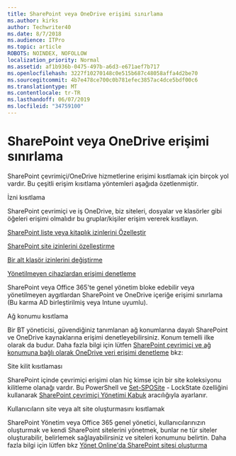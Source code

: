 ```yaml
---
title: SharePoint veya OneDrive erişimi sınırlama
ms.author: kirks
author: Techwriter40
ms.date: 8/7/2018
ms.audience: ITPro
ms.topic: article
ROBOTS: NOINDEX, NOFOLLOW
localization_priority: Normal
ms.assetid: af1b936b-0475-497b-a6d3-e671aef7b717
ms.openlocfilehash: 3227f10270148c0e515b687c48058affa4d2be70
ms.sourcegitcommit: 4b7e478ce700c0b781efec3857ac4dce5bdf00c6
ms.translationtype: MT
ms.contentlocale: tr-TR
ms.lasthandoff: 06/07/2019
ms.locfileid: "34759100"
---
```

# <a name="restrict-access-in-sharepoint-or-onedrive"></a>SharePoint veya OneDrive erişimi sınırlama

SharePoint çevrimiçi/OneDrive hizmetlerine erişimi kısıtlamak için birçok yol vardır. Bu çeşitli erişim kısıtlama yöntemleri aşağıda özetlenmiştir. 

İzni kısıtlama

SharePoint çevrimiçi ve iş OneDrive, biz siteleri, dosyalar ve klasörler gibi öğeleri erişimi olmalıdır bu gruplar/kişiler erişim vererek kısıtlayın.

[SharePoint liste veya kitaplık izinlerini Özelleştir](https://support.office.com/article/Customize-permissions-for-a-SharePoint-list-or-library-02d770f3-59eb-4910-a608-5f84cc297782)

[SharePoint site izinlerini özelleştirme](https://docs.microsoft.com/sharepoint/customize-sharepoint-site-permissions)

[Bir alt klasör izinlerini değiştirme](https://support.office.com/article/Change-the-permissions-on-a-subfolder-5427BD7C-F20A-4F75-8CF2-5359DD45A1A6)

[Yönetilmeyen cihazlardan erişimi denetleme](https://docs.microsoft.com/sharepoint/control-access-from-unmanaged-devices)

SharePoint veya Office 365'te genel yönetim bloke edebilir veya yönetilmeyen aygıtlardan SharePoint ve OneDrive içeriğe erişimi sınırlama (Bu karma AD birleştirilmiş veya Intune uyumlu).

Ağ konumu kısıtlama

Bir BT yöneticisi, güvendiğiniz tanımlanan ağ konumlarına dayalı SharePoint ve OneDrive kaynaklarına erişimi denetleyebilirsiniz. Konum temelli ilke olarak da budur. Daha fazla bilgi için lütfen [SharePoint çevrimiçi ve ağ konumuna bağlı olarak OneDrive veri erişimi denetleme](https://docs.microsoft.com/sharepoint/control-access-based-on-network-location) bkz:

Site kilit kısıtlaması 

SharePoint içinde çevrimiçi erişimi olan hiç kimse için bir site koleksiyonu kilitleme olanağı vardır. Bu PowerShell ve [Set-SPOSite](https://docs.microsoft.com/powershell/module/sharepoint-online/set-sposite?view=sharepoint-ps) - LockState özelliğini kullanarak [SharePoint çevrimiçi Yönetimi Kabuk](https://docs.microsoft.com/powershell/sharepoint/sharepoint-online/connect-sharepoint-online?view=sharepoint-ps) aracılığıyla ayarlanır.

Kullanıcıların site veya alt site oluşturmasını kısıtlamak

SharePoint Yönetim veya Office 365 genel yönetici, kullanıcılarınızın oluşturmak ve kendi SharePoint sitelerini yönetmek, bunlar ne tür siteler oluşturabilir, belirlemek sağlayabilirsiniz ve siteleri konumunu belirtin. Daha fazla bilgi için lütfen bkz [Yönet Online'da SharePoint sitesi oluşturma](https://docs.microsoft.com/sharepoint/manage-site-creation)

